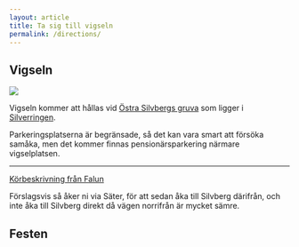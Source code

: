 ```yaml
---
layout: article
title: Ta sig till vigseln
permalink: /directions/
---
```

## Vigseln
<img src="https://maps.googleapis.com/maps/api/staticmap?center=60.349263,15.587306&zoom=14&size=400x400&maptype=hybrid&markers=color:red|60.347930,15.585009" />

Vigseln kommer att hållas vid [Östra Silvbergs gruva](http://sv.wikipedia.org/wiki/%C3%96ster_Silvbergs_gruva) som ligger i [Silverringen](http://www.sater.se/turismochfritid/sevardheter/silverringen.4.538f958410b38b4c073800019466.html).  

Parkeringsplatserna är begränsade, så det kan vara smart att försöka samåka, men det kommer finnas pensionärsparkering närmare vigselplatsen.


<hr>
<a href="https://www.google.com/maps/dir/Falun,+Sweden/S%C3%A4ter,+Sweden/60.3473156,15.5833905/@60.4728663,15.4512797,11z/am=t/data=!3m1!4b1!4m15!4m14!1m5!1m1!1s0x466764d555730ac5:0x8d6ff2a697970634!2m2!1d15.6355!2d60.60646!1m5!1m1!1s0x465d8a55ec83a6df:0xe42f9926d23f7bb4!2m2!1d15.7479!2d60.34665!1m0!3e0?hl=en-GB">Körbeskrivning från Falun</a>

Förslagsvis så åker ni via Säter, för att sedan åka till Silvberg därifrån, och inte åka till Silvberg direkt då vägen norrifrån är mycket sämre.

## Festen
